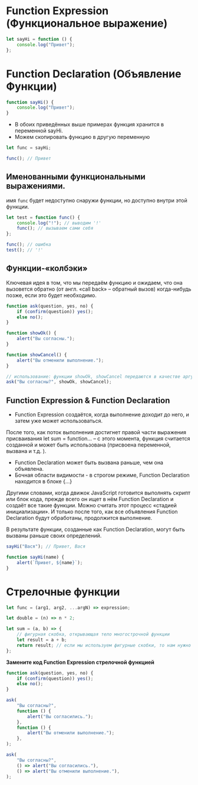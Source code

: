 # Function Expression (Функциональное выражение)

```js
let sayHi = function () {
    console.log("Привет");
};
```

# Function Declaration (Объявление Функции)

```js
function sayHi() {
    console.log("Привет");
}
```

-   В обоих приведённых выше примерах функция хранится в переменной sayHi.
-   Можем скопировать функцию в другую переменную

```js
let func = sayHi;

func(); // Привет
```

## Именованными функциональными выражениями.

имя `func` будет недоступно снаружи функции, но доступно внутри этой функции.

```js
let test = function func() {
    console.log("!"); // выводим '!'
    func(); // вызываем сами себя
};

func(); // ошибка
test(); // '!'
```

## Функции-«колбэки»

Ключевая идея в том, что мы передаём функцию и ожидаем, что она вызовется обратно (от англ. «call back» – обратный вызов) когда-нибудь позже, если это будет необходимо.

```js
function ask(question, yes, no) {
    if (confirm(question)) yes();
    else no();
}

function showOk() {
    alert("Вы согласны.");
}

function showCancel() {
    alert("Вы отменили выполнение.");
}

// использование: функции showOk, showCancel передаются в качестве аргументов ask
ask("Вы согласны?", showOk, showCancel);
```

## Function Expression & Function Declaration

-   Function Expression создаётся, когда выполнение доходит до него, и затем уже может использоваться.

После того, как поток выполнения достигнет правой части выражения присваивания let sum = function… – с этого момента, функция считается созданной и может быть использована (присвоена переменной, вызвана и т.д. ).

-   Function Declaration может быть вызвана раньше, чем она объявлена.
-   Бочная области видимости - в строгом режиме, Function Declaration находится в блоке {...}

Другими словами, когда движок JavaScript готовится выполнять скрипт или блок кода, прежде всего он ищет в нём Function Declaration и создаёт все такие функции. Можно считать этот процесс «стадией инициализации». И только после того, как все объявления Function Declaration будут обработаны, продолжится выполнение.

В результате функции, созданные как Function Declaration, могут быть вызваны раньше своих определений.

```js
sayHi("Вася"); // Привет, Вася

function sayHi(name) {
    alert(`Привет, ${name}`);
}
```

# Стрелочные функции

```js
let func = (arg1, arg2, ...argN) => expression;

let double = (n) => n * 2;

let sum = (a, b) => {
    // фигурная скобка, открывающая тело многострочной функции
    let result = a + b;
    return result; // если мы используем фигурные скобки, то нам нужно явно указать "return"
};
```

**Замените код Function Expression стрелочной функцией**

```js
function ask(question, yes, no) {
    if (confirm(question)) yes();
    else no();
}

ask(
    "Вы согласны?",
    function () {
        alert("Вы согласились.");
    },
    function () {
        alert("Вы отменили выполнение.");
    },
);
```

```js
ask(
    "Вы согласны?",
    () => alert("Вы согласились."),
    () => alert("Вы отменили выполнение."),
);
```
